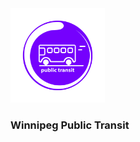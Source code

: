 <img src="assets/project-logo.png"  width="30%" style="align-items: center; width: 30%;">
<h3>Winnipeg Public Transit</h3>
